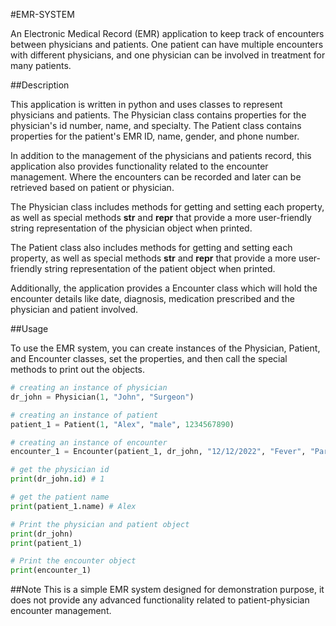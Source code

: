 #EMR-SYSTEM

An Electronic Medical Record (EMR) application to keep track of encounters between physicians and patients. One patient can have multiple encounters with different physicians, and one physician can be involved in treatment for many patients.

##Description

This application is written in python and uses classes to represent physicians and patients. The Physician class contains properties for the physician's id number, name, and specialty. The Patient class contains properties for the patient's EMR ID, name, gender, and phone number.

In addition to the management of the physicians and patients record, this application also provides functionality related to the encounter management. Where the encounters can be recorded and later can be retrieved based on patient or physician.

The Physician class includes methods for getting and setting each property, as well as special methods __str__ and __repr__ that provide a more user-friendly string representation of the physician object when printed.

The Patient class also includes methods for getting and setting each property, as well as special methods __str__ and __repr__ that provide a more user-friendly string representation of the patient object when printed.

Additionally, the application provides a Encounter class which will hold the encounter details like date, diagnosis, medication prescribed and the physician and patient involved.

##Usage

To use the EMR system, you can create instances of the Physician, Patient, and Encounter classes, set the properties, and then call the special methods to print out the objects.

```py
# creating an instance of physician
dr_john = Physician(1, "John", "Surgeon")

# creating an instance of patient
patient_1 = Patient(1, "Alex", "male", 1234567890)

# creating an instance of encounter
encounter_1 = Encounter(patient_1, dr_john, "12/12/2022", "Fever", "Paracetamol")

# get the physician id
print(dr_john.id) # 1

# get the patient name
print(patient_1.name) # Alex

# Print the physician and patient object
print(dr_john)
print(patient_1)

# Print the encounter object
print(encounter_1)
```
##Note
This is a simple EMR system designed for demonstration purpose, it does not provide any advanced functionality related to patient-physician encounter management.
